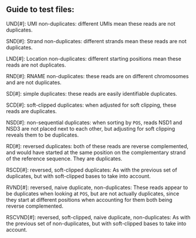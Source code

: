 ## Guide to test files:
UND\[#\]: UMI non-duplicates: different UMIs mean these reads are not duplicates.

SND\[#\]: Strand non-duplicates: different strands mean these reads are not duplicates.

LND\[#\]: Location non-duplicates: different starting positions mean these reads are not duplicates.

RND\[#\]: RNAME non-duplicates: these reads are on different chromosomes and are not duplicates.

SD\[#\]: simple duplicates: these reads are easily identifiable duplicates.

SCD\[#\]: soft-clipped duplicates: when adjusted for soft clipping, these reads are duplicates.

NSD\[#\]: non-sequential duplicates: when sorting by `POS`, reads NSD1 and NSD3 are not placed next to each other, but adjusting for soft clipping reveals them to be duplicates.

RD\[#\]: reversed duplicates: both of these reads are reverse complemented, and would have started at the same position on the complementary strand of the reference sequence. They are duplicates.

RSCD\[#\]: reversed, soft-clipped duplicates: As with the previous set of duplicates, but with soft-clipped bases to take into account.

RVND\[#\]: reversed, naive duplicate, non-duplicates: These reads appear to be duplicates when looking at `POS`, but are not actually duplicates, since they start at different positions when accounting for them both being reverse complemented.

RSCVND\[#\]: reversed, soft-clipped, naive duplicate, non-duplicates: As with the previous set of non-duplicates, but with soft-clipped bases to take into account.
